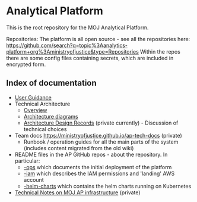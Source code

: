 # Analytical Platform

This is the root repository for the MOJ Analytical Platform.

Repositories: The platform is all open source - see all the repositories here: https://github.com/search?q=topic%3Aanalytics-platform+org%3Aministryofjustice&type=Repositories Within the repos there are some config files containing secrets, which are included in encrypted form.

## Index of documentation

* [User Guidance](https://user-guidance.services.alpha.mojanalytics.xyz/#content)
* Technical Architecture
  * [Overview](https://github.com/ministryofjustice/analytics-platform-ops/tree/main/docs/architecture)
  * [Architecture diagrams](https://github.com/ministryofjustice/analytics-platform-ops/tree/main/docs/architecture#Diagrams)
  * [Architecture Design Records](https://drive.google.com/drive/u/0/folders/1eloHciWhczk1ITTtyqKv5dZM_6P1Pnlf) (private currently) - Discussion of technical choices
* Team docs https://ministryofjustice.github.io/ap-tech-docs (private)
  * Runbook / operation guides for all the main parts of the system (includes content migrated from the old wiki)
* README files in the AP GitHub repos - about the repository. In particular:
  * [-ops](https://github.com/ministryofjustice/analytics-platform-ops) which documents the initial deployment of the platform
  * [-iam](https://github.com/ministryofjustice/analytical-platform-iam) which describes the IAM permissions and 'landing' AWS account
  * [-helm-charts](https://github.com/ministryofjustice/analytics-platform-helm-charts) which contains the helm charts running on Kubernetes 
* [Technical Notes on MOJ AP infrastructure](https://docs.google.com/document/d/1aOOocs54U9HqmimraSv8pz-MJ8HWfTCFTxnfvFVRkDA/edit#heading=h.1j4ud911cmi5) (private)
